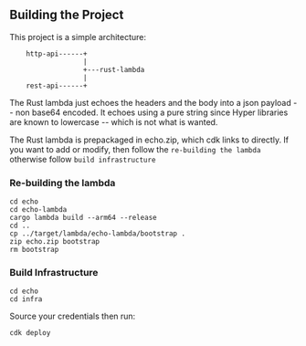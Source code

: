 
## Building the Project

This project is a simple architecture:
```
    http-api------+
                  |
                  +---rust-lambda
                  |
    rest-api------+
```

The Rust lambda just echoes the headers and the body into a json payload -- non base64 encoded. It echoes using a pure string
since Hyper libraries are known to lowercase -- which is not what is wanted. 

The Rust lambda is prepackaged in echo.zip, which cdk links to directly. If you want to add or modify, then follow the `re-building the lambda` otherwise follow `build infrastructure`

### Re-building the lambda
```
cd echo
cd echo-lambda
cargo lambda build --arm64 --release
cd ..
cp ../target/lambda/echo-lambda/bootstrap .
zip echo.zip bootstrap
rm bootstrap
```

### Build Infrastructure

```
cd echo
cd infra
```
Source your credentials then run:
```
cdk deploy
```
